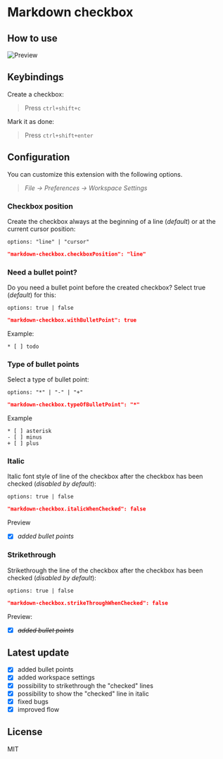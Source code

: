 # Markdown checkbox

## How to use

![Preview](https://raw.githubusercontent.com/PKief/vscode-extension-markdown-checkbox/withimages/images/preview.gif)

## Keybindings
Create a checkbox:

> Press `ctrl+shift+c`

Mark it as done:

> Press `ctrl+shift+enter`


## Configuration
You can customize this extension with the following options.

> *File -> Preferences -> Workspace Settings*

### Checkbox position
Create the checkbox always at the beginning of a line (*default*) or at the current cursor position:

    options: "line" | "cursor"

```json
"markdown-checkbox.checkboxPosition": "line"
```

### Need a bullet point?
Do you need a bullet point before the created checkbox? Select true (*default*) for this:

    options: true | false

```json
"markdown-checkbox.withBulletPoint": true
```
Example:
```
* [ ] todo
```

### Type of bullet points
Select a type of bullet point:

    options: "*" | "-" | "+"
  
```json
"markdown-checkbox.typeOfBulletPoint": "*"
```

Example
```
* [ ] asterisk
- [ ] minus
+ [ ] plus
```

### Italic
Italic font style of line of the checkbox after the checkbox has been checked (*disabled by default*):

    options: true | false
  
```json
"markdown-checkbox.italicWhenChecked": false
```
Preview
* [X] *added bullet points*

### Strikethrough
Strikethrough the line of the checkbox after the checkbox has been checked (*disabled by default*):

    options: true | false
  
```json
"markdown-checkbox.strikeThroughWhenChecked": false
```
Preview:
* [X] ~~*added bullet points*~~

## Latest update

* [X] added bullet points
* [X] added workspace settings 
* [X] possibility to strikethrough the "checked" lines
* [X] possibility to show the "checked" line in italic 
* [X] fixed bugs
* [X] improved flow

## License
MIT